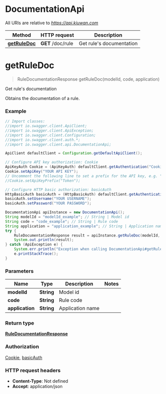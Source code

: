 # DocumentationApi

All URIs are relative to *https://api.kiuwan.com*

Method | HTTP request | Description
------------- | ------------- | -------------
[**getRuleDoc**](DocumentationApi.md#getRuleDoc) | **GET** /doc/rule | Get rule&#39;s documentation


<a name="getRuleDoc"></a>
# **getRuleDoc**
> RuleDocumentationResponse getRuleDoc(modelId, code, application)

Get rule&#39;s documentation

Obtains the documentation of a rule.

### Example
```java
// Import classes:
//import io.swagger.client.ApiClient;
//import io.swagger.client.ApiException;
//import io.swagger.client.Configuration;
//import io.swagger.client.auth.*;
//import io.swagger.client.api.DocumentationApi;

ApiClient defaultClient = Configuration.getDefaultApiClient();

// Configure API key authorization: Cookie
ApiKeyAuth Cookie = (ApiKeyAuth) defaultClient.getAuthentication("Cookie");
Cookie.setApiKey("YOUR API KEY");
// Uncomment the following line to set a prefix for the API key, e.g. "Token" (defaults to null)
//Cookie.setApiKeyPrefix("Token");

// Configure HTTP basic authorization: basicAuth
HttpBasicAuth basicAuth = (HttpBasicAuth) defaultClient.getAuthentication("basicAuth");
basicAuth.setUsername("YOUR USERNAME");
basicAuth.setPassword("YOUR PASSWORD");

DocumentationApi apiInstance = new DocumentationApi();
String modelId = "modelId_example"; // String | Model id
String code = "code_example"; // String | Rule code
String application = "application_example"; // String | Application name
try {
    RuleDocumentationResponse result = apiInstance.getRuleDoc(modelId, code, application);
    System.out.println(result);
} catch (ApiException e) {
    System.err.println("Exception when calling DocumentationApi#getRuleDoc");
    e.printStackTrace();
}
```

### Parameters

Name | Type | Description  | Notes
------------- | ------------- | ------------- | -------------
 **modelId** | **String**| Model id |
 **code** | **String**| Rule code |
 **application** | **String**| Application name |

### Return type

[**RuleDocumentationResponse**](RuleDocumentationResponse.md)

### Authorization

[Cookie](../README.md#Cookie), [basicAuth](../README.md#basicAuth)

### HTTP request headers

 - **Content-Type**: Not defined
 - **Accept**: application/json

